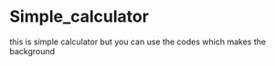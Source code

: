 # Simple_calculator
this is simple calculator but you can use the codes which makes the background 
